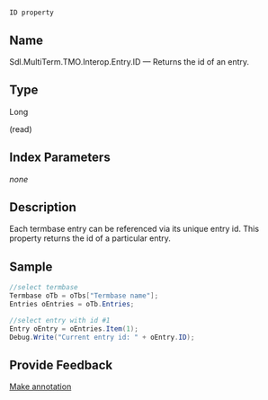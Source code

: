 

# 
    ID property



## Name

Sdl.MultiTerm.TMO.Interop.Entry.ID —          Returns the id of an entry.



## Type

Long

(read)



## Index Parameters
*none*


## Description



Each termbase entry can be referenced via its unique entry id. This property returns the id of a particular entry.



## Sample


```cs
//select termbase
Termbase oTb = oTbs["Termbase name"];
Entries oEntries = oTb.Entries;

//select entry with id #1 
Entry oEntry = oEntries.Item(1);
Debug.Write("Current entry id: " + oEntry.ID);
```



## Provide Feedback

[Make annotation](mailto:sdk-feedback@sdl.com&amp;subject=Reference%20for%20Sdl.MultiTerm.TMO.Interop.Entry.ID)

